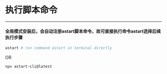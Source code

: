 # 执行脚本命令

---

#### 全局模式安装后，会自动注册astart脚本命令，故可直接执行命令astart选择后续执行步骤


```bash
astart # run command astart in terminal directly
```
OR
```bash
npx astart-cli@latest
```